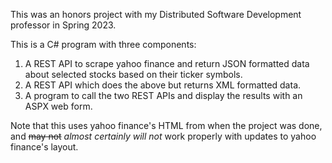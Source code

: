 This was an honors project with my Distributed Software Development professor in Spring 2023.


This is a C# program with three components:
1. A REST API to scrape yahoo finance and return JSON formatted data about selected stocks based on their ticker symbols.
2. A REST API which does the above but returns XML formatted data.
3. A program to call the two REST APIs and display the results with an ASPX web form.


Note that this uses yahoo finance's HTML from when the project was done, and ~~may not~~ *almost certainly will not* work properly with updates to yahoo finance's layout.
